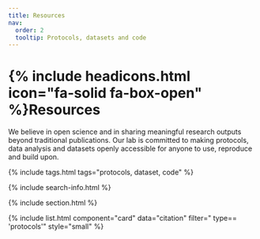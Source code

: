 ```yaml
---
title: Resources
nav:
  order: 2
  tooltip: Protocols, datasets and code
---
```


# {% include headicons.html icon="fa-solid fa-box-open" %}Resources

We believe in open science and in sharing meaningful research outputs beyond traditional publications. Our lab is committed to making protocols, data analysis and datasets openly accessible for anyone to use, reproduce and build upon.

{% include tags.html tags="protocols, dataset, code" %}

{% include search-info.html %}

{% include section.html %}

{% include list.html component="card" data="citation" filter=" type== 'protocols'" style="small" %}
